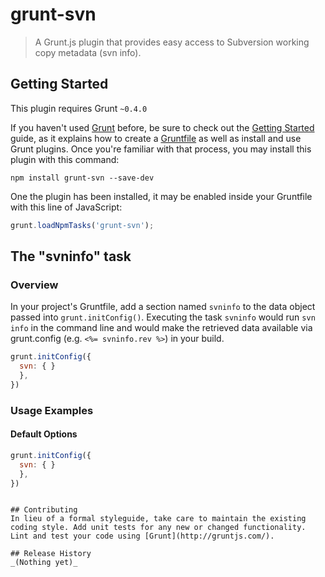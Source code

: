 # grunt-svn

> A Grunt.js plugin that provides easy access to Subversion working copy metadata (svn info).

## Getting Started
This plugin requires Grunt `~0.4.0`

If you haven't used [Grunt](http://gruntjs.com/) before, be sure to check out the [Getting Started](http://gruntjs.com/getting-started) guide, as it explains how to create a [Gruntfile](http://gruntjs.com/sample-gruntfile) as well as install and use Grunt plugins. Once you're familiar with that process, you may install this plugin with this command:

```shell
npm install grunt-svn --save-dev
```

One the plugin has been installed, it may be enabled inside your Gruntfile with this line of JavaScript:

```js
grunt.loadNpmTasks('grunt-svn');
```

## The "svninfo" task

### Overview
In your project's Gruntfile, add a section named `svninfo` to the data object passed into `grunt.initConfig()`.
Executing the task `svninfo` would run `svn info` in the command line and would make the retrieved data available via grunt.config (e.g. `<%= svninfo.rev %>`) in your build.

```js
grunt.initConfig({
  svn: { }
  },
})
```

### Usage Examples

#### Default Options

```js
grunt.initConfig({
  svn: { }
  },
})
```

```

## Contributing
In lieu of a formal styleguide, take care to maintain the existing coding style. Add unit tests for any new or changed functionality. Lint and test your code using [Grunt](http://gruntjs.com/).

## Release History
_(Nothing yet)_
